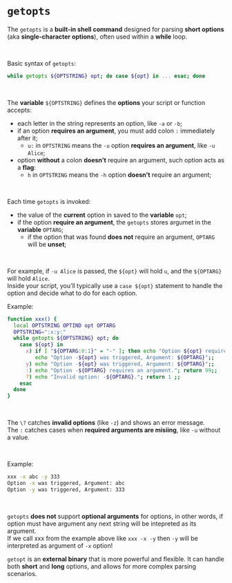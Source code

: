 # `getopts`
The `getopts` is a **built-in shell command** designed for parsing **short options** (aka **single-character options**), often used within a **while** loop.<br>

<br>

Basic syntax of `getopts`:
```bash
while getopts ${OPTSTRING} opt; do case ${opt} in ... esac; done
```

<br>

The **variable** `${OPTSTRING}` defines the **options** your script or function accepts:
- each letter in the string represents an option, like `-a` or `-b`;
- if an option **requires an argument**, you must add colon `:` immediately after it;
    - `u:` in `OPTSTRING` means the `-u` option **requires an argument**, like `-u Alice`;
- option **without** a colon **doesn’t** require an argument, such option acts as a **flag**:
    - `h` in `OPTSTRING` means the `-h` option **doesn’t** require an argument;

<br>

Each time `getopts` is invoked:
- the value of the **current** option in saved to the **variable** `opt`;
- if the option **require an argument**, the `getopts` stores argumet in the **variable** `OPTARG`;
    - if the option that was found **does not** require an argument, `OPTARG` will be **unset**;

<br>

For example, if `-u Alice` is passed, the `${opt}` will hold `u`, and the `${OPTARG}` will hold `Alice`.<br>
Inside your script, you’ll typically use a `case ${opt}` statement to handle the option and decide what to do for each option.<br>

Example:
```bash
function xxx() {
  local OPTSTRING OPTIND opt OPTARG
  OPTSTRING=":x:y:"
  while getopts ${OPTSTRING} opt; do
    case ${opt} in
      x) if [ "${OPTARG:0:1}" = "-" ]; then echo "Option ${opt} requires an argument."; return 99; fi
         echo "Option -${opt} was triggered, Argument: ${OPTARG}";;
      y) echo "Option -${opt} was triggered, Argument: ${OPTARG}";;
      :) echo "Option -${OPTARG} requires an argument."; return 99;;
      ?) echo "Invalid option: -${OPTARG}."; return 1 ;;
    esac
  done
}
```

<br>

The `\?` catches **invalid options** (like `-z`) and shows an error message.<br>
The `:` catches cases when **required arguments are misiing**, like `-u` without a value.<br>

<br>

Example:
```bash
xxx -x abc -y 333
Option -x was triggered, Argument: abc
Option -y was triggered, Argument: 333
```

<br>

`getopts` **does not** support **optional arguments** for options, in other words, if option must have argument any next string will be intepreted as its argument.<br>
If we call xxx from the example above like `xxx -x -y` then `-y` will be interpreted as argument of `-x` option!<br>

`getopt` is an **external binary** that is more powerful and flexible. It can handle both **short** and **long** options, and allows for more complex parsing scenarios.<br>

<br>